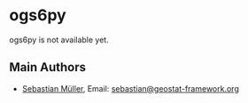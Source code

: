 # ogs6py

ogs6py is not available yet.


## Main Authors

- [Sebastian Müller](https://github.com/MuellerSeb), Email:  <sebastian@geostat-framework.org>
